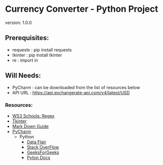 # Currency Converter - Python Project
version: 1.0.0

## Prerequisites:
- requests : pip install requests
- tkinter : pip install tkinter
- re : import in

## Will Needs:
- PyCharm : can be downloaded from the list of resources below
- API URL : https://api.exchangerate-api.com/v4/latest/USD



### Resources:
- [WS3 Schools: Regex](https://www.w3schools.com/python/python_regex.asp)
- [Tkinter](https://docs.python.org/3/library/tkinter.html)
- [Mark Down Guide](https://www.markdownguide.org/basic-syntax/)
- [PyCharm](https://www.jetbrains.com/pycharm/)
  - Python 
    - [Data Flair](https://data-flair.training/)
    - [Stack OverFlow](https://stackoverflow.com/)
    - [GeeksForGeeks](https://www.geeksforgeeks.org/python-programming-language/)
    - [Pyton Docs](https://docs.python.org/3/howto/functional.html)

